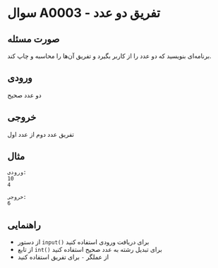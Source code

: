 # سوال A0003 - تفریق دو عدد

## صورت مسئله
برنامه‌ای بنویسید که دو عدد را از کاربر بگیرد و تفریق آن‌ها را محاسبه و چاپ کند.

## ورودی
دو عدد صحیح

## خروجی
تفریق عدد دوم از عدد اول

## مثال
```
ورودی:
10
4

خروجی:
6
```

## راهنمایی
- از دستور `input()` برای دریافت ورودی استفاده کنید
- از تابع `int()` برای تبدیل رشته به عدد صحیح استفاده کنید
- از عملگر `-` برای تفریق استفاده کنید
